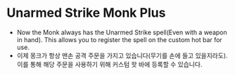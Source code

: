 # Unarmed Strike Monk Plus

- Now the Monk always has the Unarmed Strike spell(Even with a weapon in hand). This allows you to register the spell on the custom hot bar for use.
- 이제 몽크가 항상 맨손 공격 주문을 가지고 있습니다(무기를 손에 들고 있을지라도). 이를 통해 해당 주문을 사용하기 위해 커스텀 핫 바에 등록할 수 있습니다.